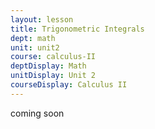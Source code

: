 ```yaml
---
layout: lesson
title: Trigonometric Integrals
dept: math
unit: unit2
course: calculus-II
deptDisplay: Math
unitDisplay: Unit 2
courseDisplay: Calculus II
---
```


coming soon
